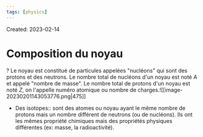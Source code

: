 ```yaml
---
tags: [physics] 
---
```

Created: 2023-02-14

# Composition du noyau
?
Le noyau est constitué de particules appelées "nucléons" qui sont des protons et des neutrons. Le nombre total de nucléons d'un noyau est noté $A$ et appelé "nombre de masse". Le nombre total de protons d'un noyau est noté $Z$, on l'appelle numéro atomique ou nombre de charges.![[image-20230201143053776.png|475]]
<!--SR:!2023-02-14,9,250-->
- Des isotopes:: sont des atomes ou noyau ayant le même nombre de protons mais un nombre différent de neutrons (ou de nucléons). Ils ont les mêmes propriété chimiques mais des propriétés physiques différentes (ex: masse, la radioactivité).
<!--SR:!2024-02-15,69,170-->
